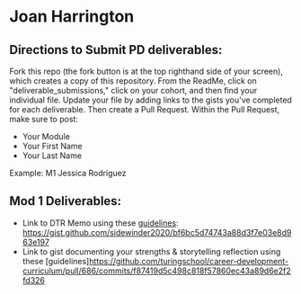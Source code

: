# Joan Harrington

## Directions to Submit PD deliverables:
Fork this repo (the fork button is at the top righthand side of your screen), which creates a copy of this repository. From the ReadMe, click on "deliverable_submissions," click on your cohort, and then find your individual file. Update your file by adding links to the gists you've completed for each deliverable. Then create a Pull Request. Within the Pull Request, make sure to post:

* Your Module
* Your First Name
* Your Last Name

Example: M1 Jessica Rodriguez

## Mod 1 Deliverables:
* Link to DTR Memo using these [guidelines](https://github.com/turingschool/career-development-curriculum/blob/master/module_one/dtr_guidelines_memo.md): https://gist.github.com/sidewinder2020/bf6bc5d74743a88d3f7e03e8d963e197
* Link to gist documenting your strengths & storytelling reflection using these [guidelines]https://github.com/turingschool/career-development-curriculum/pull/686/commits/f87419d5c498c818f57860ec43a89d6e2f2fd326
